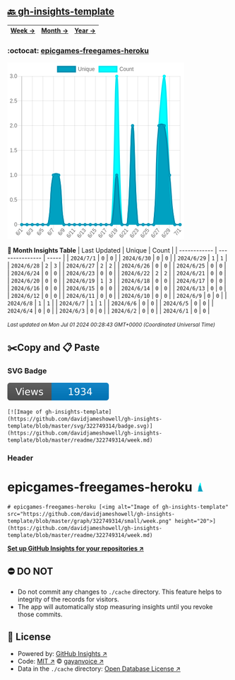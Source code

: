 ## [🔙 gh-insights-template](https://github.com/davidjameshowell/gh-insights-template)
| [**Week →**](https://github.com/davidjameshowell/gh-insights-template/blob/master/readme/322749314/week.md) | [**Month →**](https://github.com/davidjameshowell/gh-insights-template/blob/master/readme/322749314/month.md) | [**Year →**](https://github.com/davidjameshowell/gh-insights-template/blob/master/readme/322749314/year.md) |
 | ------------ | --------------- | ----- |

### :octocat: [epicgames-freegames-heroku](https://github.com/davidjameshowell/epicgames-freegames-heroku)
![Image of gh-insights-template](https://github.com/davidjameshowell/gh-insights-template/blob/master/graph/322749314/large/month.png)

**:calendar: Month Insights Table**
| Last Updated | Unique | Count |
 | ------------ | --------------- | ----- |
 | `2024/7/1` |  `0` | `0` |
 | `2024/6/30` |  `0` | `0` |
 | `2024/6/29` |  `1` | `1` |
 | `2024/6/28` |  `2` | `3` |
 | `2024/6/27` |  `2` | `2` |
 | `2024/6/26` |  `0` | `0` |
 | `2024/6/25` |  `0` | `0` |
 | `2024/6/24` |  `0` | `0` |
 | `2024/6/23` |  `0` | `0` |
 | `2024/6/22` |  `2` | `2` |
 | `2024/6/21` |  `0` | `0` |
 | `2024/6/20` |  `0` | `0` |
 | `2024/6/19` |  `1` | `3` |
 | `2024/6/18` |  `0` | `0` |
 | `2024/6/17` |  `0` | `0` |
 | `2024/6/16` |  `0` | `0` |
 | `2024/6/15` |  `0` | `0` |
 | `2024/6/14` |  `0` | `0` |
 | `2024/6/13` |  `0` | `0` |
 | `2024/6/12` |  `0` | `0` |
 | `2024/6/11` |  `0` | `0` |
 | `2024/6/10` |  `0` | `0` |
 | `2024/6/9` |  `0` | `0` |
 | `2024/6/8` |  `1` | `1` |
 | `2024/6/7` |  `1` | `1` |
 | `2024/6/6` |  `0` | `0` |
 | `2024/6/5` |  `0` | `0` |
 | `2024/6/4` |  `0` | `0` |
 | `2024/6/3` |  `0` | `0` |
 | `2024/6/2` |  `0` | `0` |
 | `2024/6/1` |  `0` | `0` |

<small><i>Last updated on Mon Jul 01 2024 00:28:43 GMT+0000 (Coordinated Universal Time)</i></small>

## ✂️Copy and 📋 Paste
### SVG Badge
[![Image of gh-insights-template](https://github.com/davidjameshowell/gh-insights-template/blob/master/svg/322749314/badge.svg)](https://github.com/davidjameshowell/gh-insights-template/blob/master/readme/322749314/week.md)
```readme
[![Image of gh-insights-template](https://github.com/davidjameshowell/gh-insights-template/blob/master/svg/322749314/badge.svg)](https://github.com/davidjameshowell/gh-insights-template/blob/master/readme/322749314/week.md)
```
### Header
# epicgames-freegames-heroku [<img alt="Image of gh-insights-template" src="https://github.com/davidjameshowell/gh-insights-template/blob/master/graph/322749314/small/week.png" height="20">](https://github.com/davidjameshowell/gh-insights-template/blob/master/readme/322749314/week.md)
```readme
# epicgames-freegames-heroku [<img alt="Image of gh-insights-template" src="https://github.com/davidjameshowell/gh-insights-template/blob/master/graph/322749314/small/week.png" height="20">](https://github.com/davidjameshowell/gh-insights-template/blob/master/readme/322749314/week.md)
```
[**Set up GitHub Insights for your repositories ↗️**](https://github.com/gayanvoice/github-insights)
## ⛔ DO NOT
- Do not commit any changes to `./cache` directory. This feature helps to integrity of the records for visitors.
- The app will automatically stop measuring insights until you revoke those commits.
## 📄 License
- Powered by: [GitHub Insights ↗️](https://github.com/gayanvoice/github-insights)
- Code: [MIT ↗️](./LICENSE) © [gayanvoice ↗️](https://github.com/gayanvoice)
- Data in the `./cache` directory: [Open Database License ↗️](https://opendatacommons.org/licenses/odbl/1-0/)